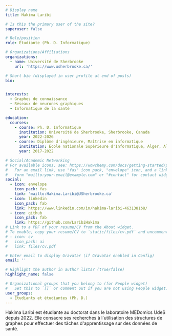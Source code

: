 ```yaml
---
# Display name
title: Hakima Laribi

# Is this the primary user of the site?
superuser: false

# Role/position
role: Étudiante (Ph. D. Informatique)

# Organizations/Affiliations
organizations:
  - name: Université de Sherbrooke
    url: 'https://www.usherbrooke.ca/'

# Short bio (displayed in user profile at end of posts)
bio: 


interests:
  - Graphes de connaissance
  - Réseaux de neurones graphiques
  - Informatique de la santé

education:
  courses:
    - course: Ph. D. Informatique
      institution: Université de Sherbrooke, Sherbrooke, Canada
      year: 2022-2026
    - course: Diplôme d'ingénieure, Maîtrise en informatique
      institution: École nationale Supérieure d'Informatique, Alger, Algérie
      year: 2017-2022

# Social/Academic Networking
# For available icons, see: https://wowchemy.com/docs/getting-started/page-builder/#icons
#   For an email link, use "fas" icon pack, "envelope" icon, and a link in the
#   form "mailto:your-email@example.com" or "#contact" for contact widget.
social:
  - icon: envelope
    icon_pack: fas
    link: 'mailto:Hakima.Laribi@USherbrooke.ca'
  - icon: linkedin
    icon_pack: fab
    link: https://www.linkedin.com/in/hakima-laribi-4631381b8/
  - icon: github
    icon_pack: fab
    link: https://github.com/LaribiHakima
# Link to a PDF of your resume/CV from the About widget.
# To enable, copy your resume/CV to `static/files/cv.pdf` and uncomment the lines below.
# - icon: cv
#   icon_pack: ai
#   link: files/cv.pdf

# Enter email to display Gravatar (if Gravatar enabled in Config)
email: ''

# Highlight the author in author lists? (true/false)
highlight_name: false

# Organizational groups that you belong to (for People widget)
#   Set this to `[]` or comment out if you are not using People widget.
user_groups:
  - Étudiants et étudiantes (Ph. D.)
---
```


Hakima Laribi est étudiante au doctorat dans le laboratoire MEDomics UdeS depuis 2022. 
Elle consacre ses recherches à l'utilisation des structures de graphes pour effectuer des tâches d'apprentissage sur des données de santé.

